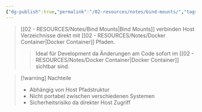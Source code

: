 ```yaml
---
{"dg-publish":true,"permalink":"/02-resources/notes/bind-mounts/","tags":["informatik/virtualisierung/docker/storage","informatik/virtualisierung/docker/development"],"noteIcon":"","updated":"2025-10-29T12:59:03.998+01:00"}
---
```



>[[02 - RESOURCES/Notes/Bind Mounts\|Bind Mounts]] verbinden Host Verzeichnisse direkt mit [[02 - RESOURCES/Notes/Docker Container\|Docker Container]] Pfaden.
>>Ideal für Development da Änderungen am Code sofort im [[02 - RESOURCES/Notes/Docker Container\|Docker Container]] sichtbar sind.

>[!warning] Nachteile
>- Abhängig von Host Pfadstruktur
>- Nicht portabel zwischen verschiedenen Systemen
>- Sicherheitsrisiko da direkter Host Zugriff